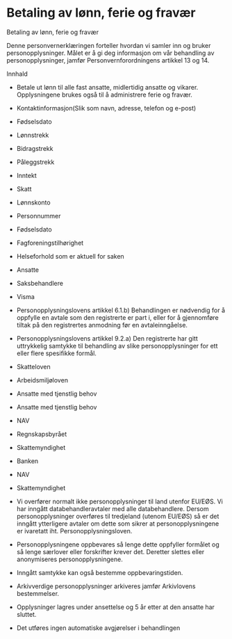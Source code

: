 # Betaling av lønn, ferie og fravær

Betaling av lønn, ferie og fravær

  

Denne personvernerklæringen forteller hvordan vi samler inn og bruker personopplysninger. Målet er å gi deg informasjon om vår behandling av personopplysninger, jamfør Personvernforordningens artikkel 13 og 14.

  

Innhald

*   Betale ut lønn til alle fast ansatte, midlertidig ansatte og vikarer. Opplysningene brukes også til å administrere ferie og fravær.  
    
*   Kontaktinformasjon(Slik som navn, adresse, telefon og e-post)  
    
*   Fødselsdato  
    
*   Lønnstrekk  
    
*   Bidragstrekk  
    
*   Påleggstrekk  
    
*   Inntekt  
    
*   Skatt  
    
*   Lønnskonto  
    
*   Personnummer  
    
*   Fødselsdato  
    
*   Fagforeningstilhørighet  
    
*   Helseforhold som er aktuell for saken  
    
*   Ansatte  
    
*   Saksbehandlere  
    
*   Visma  
    
*   Personopplysningslovens artikkel 6.1.b) Behandlingen er nødvendig for å oppfylle en avtale som den registrerte er part i, eller for å gjennomføre tiltak på den registrertes anmodning før en avtaleinngåelse.  
    
*   Personopplysningslovens artikkel 9.2.a) Den registrerte har gitt uttrykkelig samtykke til behandling av slike personopplysninger for ett eller flere spesifikke formål.  
    
*   Skatteloven  
    
*   Arbeidsmiljøloven  
    
*   Ansatte med tjenstlig behov  
    
*   Ansatte med tjenstlig behov  
    
*   NAV  
    
*   Regnskapsbyrået  
    
*   Skattemyndighet  
    
*   Banken  
    
*   NAV  
    
*   Skattemyndighet  
    
*   Vi overfører normalt ikke personopplysninger til land utenfor EU/EØS. Vi har inngått databehandleravtaler med alle databehandlere. Dersom personopplysninger overføres til tredjeland (utenom EU/EØS) så er det inngått ytterligere avtaler om dette som sikrer at personopplysningene er ivaretatt iht. Personopplysningsloven.  
    
*   Personopplysningene oppbevares så lenge dette oppfyller formålet og så lenge særlover eller forskrifter krever det. Deretter slettes eller anonymiseres personopplysningene.  
    
*   Inngått samtykke kan også bestemme oppbevaringstiden.  
    
*   Arkivverdige personopplysninger arkiveres jamfør Arkivlovens bestemmelser.  
    
*   Opplysninger lagres under ansettelse og 5 år etter at den ansatte har sluttet.  
    
*   Det utføres ingen automatiske avgjørelser i behandlingen